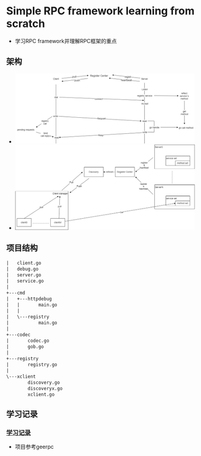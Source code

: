 # Simple RPC framework learning from scratch
- 学习RPC framework并理解RPC框架的重点

## 架构
- ![流程图](/doc/流程.png)
- ![关系图](/doc/关系.png)

## 项目结构
```text
|   client.go
|   debug.go
|   server.go
|   service.go
|
+---cmd
|   +---httpdebug
|   |       main.go
|   |
|   \---registry
|           main.go
|
+---codec
|       codec.go
|       gob.go
|
+---registry
|       registry.go
|
\---xclient
        discovery.go
        discoveryx.go
        xclient.go
```

## 学习记录
### [学习记录](https://soongao.github.io/posts/rpcframe/)
- 项目参考geerpc
